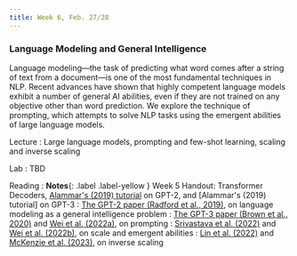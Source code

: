 ```yaml
---
title: Week 6, Feb. 27/28
---
```


### Language Modeling and General Intelligence

Language modeling—the task of predicting what word comes after a string of text from a document—is one of the most fundamental techniques in NLP. Recent advances have shown that highly competent language models exhibit a number of general AI abilities, even if they are not trained on any objective other than word prediction. We explore the technique of prompting, which attempts to solve NLP tasks using the emergent abilities of large language models.

Lecture
: Large language models, prompting and few-shot learning, scaling and inverse scaling

Lab
: TBD

Reading
: **Notes**{: .label .label-yellow } Week 5 Handout: Transformer Decoders, [Alammar's (2019) tutorial](https://jalammar.github.io/illustrated-gpt2/) on GPT-2, and [Alammar's (2019) tutorial] on GPT-3
: [The GPT-2 paper (Radford et al., 2019)](https://d4mucfpksywv.cloudfront.net/better-language-models/language-models.pdf), on language modeling as a general intelligence problem
: [The GPT-3 paper (Brown et al., 2020)](https://arxiv.org/abs/2005.14165) and [Wei et al. (2022a)](https://arxiv.org/abs/2201.11903), on prompting
: [Srivastava et al. (2022)](https://arxiv.org/abs/2206.04615) and [Wei et al. (2022b)](https://arxiv.org/abs/2206.07682), on scale and emergent abilities
: [Lin et al. (2022)](https://arxiv.org/abs/2109.07958) and [McKenzie et al. (2023)](https://arxiv.org/abs/2306.09479), on inverse scaling